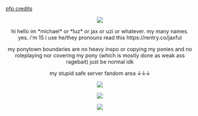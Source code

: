 
[pfp credits](https://www.tumblr.com/leorimon/797768682446241792/them?source=share)
<p align="center">
 <a href="https://tenor.com">
  <img src="https://media1.tenor.com/m/08lNWyTCGL8AAAAC/harpyluz-the-owl-house.gif">

 </a>
</p>

<p align="center">
hi hello im *michael* or *luz* or jax or uzi or whatever. my many names. yes. i'm 15 i use he/they pronouns read this https://rentry.co/jaxful
</p>

<p align="center">
my ponytown boundaries are no heavy inspo or copying my ponies and no roleplaying nor covering my pony (which is mostly done as weak ass ragebait) just be normal idk
</p>

<p align="center">
my stupid safe server fandom area
 ↓↓↓
</p>

<p align="center">
 <a href="https://github.com/jaxtoy">
<img src="https://github.com/user-attachments/assets/7d33caec-d0e7-4e74-a3a2-787022dbb264" />
 </a>
</p>




<p align="center">
  <a href="https://github.com/komarev">
    <img src="https://komarev.com/ghpvc/?username=jaxtoy&color=grey&style=flat-square&label=MY+VERY+REAL+FANS&base=476">
  </a>
</p>





<p align="center">
  <a href="https://github.com/kittinan/spotify-github-profile">
    <img src="https://spotify-github-profile.kittinanx.com/api/view?uid=31pckevxz6pumgh53wq6n6mop6t4&cover_image=true&theme=spotify-embed&show_offline=true&background_color=121212&interchange=false&profanity=true&mode=dark&bar_color=53b14f&bar_color_cover=false">
  </a>
</p>
